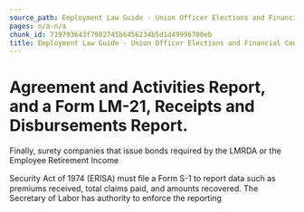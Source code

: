 ```yaml
---
source_path: Employment Law Guide - Union Officer Elections and Financial Controls.md
pages: n/a-n/a
chunk_id: 719793643f7902745b6456234b5d1d49996700eb
title: Employment Law Guide - Union Officer Elections and Financial Controls
---
```

# Agreement and Activities Report, and a Form LM-21, Receipts and Disbursements Report.

Finally, surety companies that issue bonds required by the LMRDA or the Employee Retirement Income

Security Act of 1974 (ERISA) must ﬁle a Form S-1 to report data such as premiums received, total claims paid, and amounts recovered. The Secretary of Labor has authority to enforce the reporting
